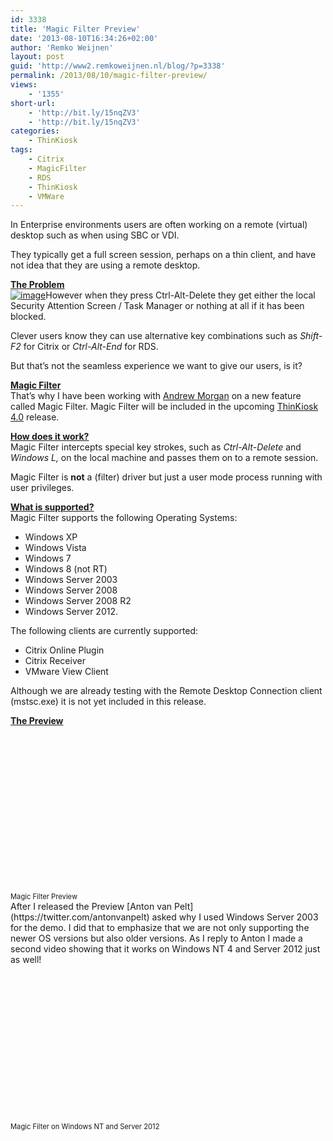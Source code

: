 ```yaml
---
id: 3338
title: 'Magic Filter Preview'
date: '2013-08-10T16:34:26+02:00'
author: 'Remko Weijnen'
layout: post
guid: 'http://www2.remkoweijnen.nl/blog/?p=3338'
permalink: /2013/08/10/magic-filter-preview/
views:
    - '1355'
short-url:
    - 'http://bit.ly/15nqZV3'
    - 'http://bit.ly/15nqZV3'
categories:
    - ThinKiosk
tags:
    - Citrix
    - MagicFilter
    - RDS
    - ThinKiosk
    - VMWare
---
```


In Enterprise environments users are often working on a remote (virtual) desktop such as when using SBC or VDI.

They typically get a full screen session, perhaps on a thin client, and have not idea that they are using a remote desktop.

**<u>The Problem</u>**   
[![image](http://192.168.40.25:8081/wp-content/uploads/2013/08/image_thumb8.png "image")](http://192.168.40.25:8081/wp-content/uploads/2013/08/image10.png)However when they press Ctrl-Alt-Delete they get either the local Security Attention Screen / Task Manager or nothing at all if it has been blocked.

Clever users know they can use alternative key combinations such as *Shift-F2* for Citrix or *Ctrl-Alt-End* for RDS.

But that’s not the seamless experience we want to give our users, is it?

**<u>Magic Filter</u>**   
That’s why I have been working with [Andrew Morgan](http://andrewmorgan.ie/) on a new feature called Magic Filter. Magic Filter will be included in the upcoming [ThinKiosk 4.0](http://andrewmorgan.ie/2013/05/23/thinkiosk-4-0-preview-and-feature-teaser/) release.

**<u>How does it work?</u>**   
Magic Filter intercepts special key strokes, such as *Ctrl-Alt-Delete* and *Windows L,* on the local machine and passes them on to a remote session.

Magic Filter is **not** a (filter) driver but just a user mode process running with user privileges.

**<u>What is supported?</u>**   
Magic Filter supports the following Operating Systems:

- Windows XP
- Windows Vista
- Windows 7
- Windows 8 (not RT)
- Windows Server 2003
- Windows Server 2008
- Windows Server 2008 R2
- Windows Server 2012.

The following clients are currently supported:

- Citrix Online Plugin
- Citrix Receiver
- VMware View Client

Although we are already testing with the Remote Desktop Connection client (mstsc.exe) it is not yet included in this release.

**<u>The Preview</u>**

<div class="wlWriterEditableSmartContent" id="scid:5737277B-5D6D-4f48-ABFC-DD9C333F4C5D:5cdaa96d-7fe6-41b1-aa08-ab702a006794" style="float: none; padding-bottom: 0px; padding-top: 0px; padding-left: 0px; margin: 0px; display: inline; padding-right: 0px"><div><object height="252" width="448"><param name="movie" value="http://www.youtube.com/v/D49Tnbl_yS8?hl=en&hd=1"></param></object></div><div style="width:448px;clear:both;font-size:.8em">Magic Filter Preview</div></div>After I released the Preview [Anton van Pelt](https://twitter.com/antonvanpelt) asked why I used Windows Server 2003 for the demo. I did that to emphasize that we are not only supporting the newer OS versions but also older versions. As I reply to Anton I made a second video showing that it works on Windows NT 4 and Server 2012 just as well!

<div class="wlWriterEditableSmartContent" id="scid:5737277B-5D6D-4f48-ABFC-DD9C333F4C5D:f015225f-46d4-49f0-83da-66b8a5e207bf" style="float: none; padding-bottom: 0px; padding-top: 0px; padding-left: 0px; margin: 0px; display: inline; padding-right: 0px"><div><object height="252" width="448"><param name="movie" value="http://www.youtube.com/v/Ie5JnP16qZs?hl=en&hd=1"></param></object></div><div style="width:448px;clear:both;font-size:.8em">Magic Filter on Windows NT and Server 2012</div></div>